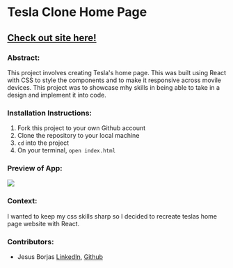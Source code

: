 # Tesla Clone Home Page

## [Check out site here!](https://tesla-clone-jesusborjas006.vercel.app/)

### Abstract: 
This project involves creating Tesla's home page. This was built using React with CSS to style the components and to make it responsive across movile devices. This project was to showcase mhy skills in being able to take in a design and implement it into code. 

### Installation Instructions:
1. Fork this project to your own Github account
2. Clone the repository to your local machine
3. `cd` into the project
4. On your terminal, `open index.html`

### Preview of App:
![](https://media.giphy.com/media/azkrIqEC2yuGzPeX6I/giphy.gif)

### Context:
I wanted to keep my css skills sharp so I decided to recreate teslas home page website with React.

### Contributors:
- Jesus Borjas [LinkedIn](https://www.linkedin.com/in/jesus-borjas-6589b920a/), [Github](https://github.com/jesusborjas006)
